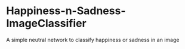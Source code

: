 # Happiness-n-Sadness-ImageClassifier
A simple neutral network to classify happiness or sadness in an image
